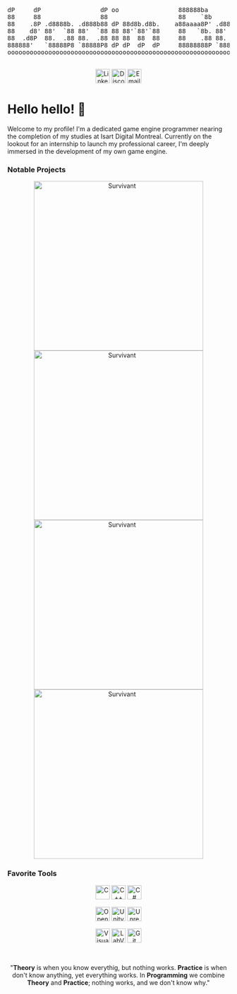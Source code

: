 <p align="center">
<pre>
dP     dP                dP oo                888888ba           dP       dP oo                   .8888b .8888b 
88     88                88                   88    `8b          88       88                      88   " 88   " 
88    .8P .d8888b. .d888b88 dP 88d8b.d8b.    a88aaaa8P' .d8888b. 88 .d888b88 dP 88d888b. .d8888b. 88aaa  88aaa  
88    d8' 88'  `88 88'  `88 88 88'`88'`88     88   `8b. 88'  `88 88 88'  `88 88 88'  `88 88ooood8 88     88     
88  .d8P  88.  .88 88.  .88 88 88  88  88     88    .88 88.  .88 88 88.  .88 88 88       88.  ... 88     88     
888888'   `88888P8 `88888P8 dP dP  dP  dP     88888888P `88888P' dP `88888P8 dP dP       `88888P' dP     dP     
oooooooooooooooooooooooooooooooooooooooooooooooooooooooooooooooooooooooooooooooooooooooooooooooooooooooooooooooo
  
</pre>
</p>

<p align="center">
  <a href="https://www.linkedin.com/in/vadim-boldireff-838257294/"><img height="32" src="https://img.shields.io/badge/LinkedIn-1F222E?style=for-the-badge&logo=LinkedIn&logoColor=0077b5" alt="LinkedIn"></a>
  <a href="discordapp.com/users/285483237772492801"><img height="32" src="https://img.shields.io/badge/Discord-1F222E?style=for-the-badge&logo=Discord&logoColor=7289da  " alt="Discord"></a>
  <a href="https://github.com/Lmao-Zedong24/Survivant"><img height="32" src="https://img.shields.io/badge/Email-1F222E?style=for-the-badge&logo=gmail&logoColor=c71610" alt="Email"></a>
</p>

# Hello hello! 👋

Welcome to my profile! I'm a dedicated game engine programmer nearing the completion of my studies at Isart Digital Montreal. Currently on the lookout for an internship to launch my professional career, I'm deeply immersed in the development of my own game engine.

### Notable Projects
  <!-- https://raw.githubusercontent.com/DenverCoder1/DenverCoder1/main/README.md -->
  <!-- Main Colors : 51DA68 (green), F85D7F (red), F8D866 (yellow), 1F222E (grey), 242736 (light grey) -->
  <!-- Width : 417 -->
<p align="center">
   <a href="https://github.com/Lmao-Zedong24/Survivant"><img width="384" src="https://denvercoder1-github-readme-stats.vercel.app/api/pin/?username=Lmao-Zedong24&repo=Survivant&theme=react&bg_color=1F222E&title_color=51DA68&hide_border=true&icon_color=F8D866&show_icons=false" alt="Survivant"></a>
   <a href="https://github.com/Lmao-Zedong24/ProjetCCC"><img width="384" src="https://denvercoder1-github-readme-stats.vercel.app/api/pin/?username=Lmao-Zedong24&repo=ProjetCCC&theme=react&bg_color=1F222E&title_color=51DA68&hide_border=true&icon_color=F8D866&show_icons=false" alt="Survivant"></a>
   <a href="https://github.com/Lmao-Zedong24/Paing"><img width="384" src="https://denvercoder1-github-readme-stats.vercel.app/api/pin/?username=Lmao-Zedong24&repo=Paing&theme=react&bg_color=1F222E&title_color=51DA68&hide_border=true&icon_color=F8D866&show_icons=false" alt="Survivant"></a>
   <a href="https://github.com/Lmao-Zedong24/MiniChat"><img width="384" src="https://denvercoder1-github-readme-stats.vercel.app/api/pin/?username=Lmao-Zedong24&repo=MiniChat&theme=react&bg_color=1F222E&title_color=51DA68&hide_border=true&icon_color=F8D866&show_icons=false" alt="Survivant"></a>
</p>


### Favorite Tools

<!-- custom-icon-badges.demolab.com -->
<p align="center">
  <a href="#"><img alt="C" height="32" src="https://custom-icon-badges.demolab.com/badge/C-242736?style=flat&logo=c-in-hexagon&logoColor=51DA68"></a>
  <a href="#"><img alt="C++" height="32" src="https://custom-icon-badges.demolab.com/badge/C++-242736?style=flat&logo=cpp2&logoColor=51DA68"></a>
  <a href="#"><img alt="C#" height="32" src="https://custom-icon-badges.demolab.com/badge/C%23-242736?style=flat&logo=cs2&logoColor=51DA68"></a>
</p>
<p align="center">
  <a href="#"><img alt="OpenGL" height="32" src="https://img.shields.io/badge/OpenGL-242736?style=flat&logo=OpenGL&logoColor=51DA68"></a>
  <a href="#"><img alt="Unity" height="32" src="https://img.shields.io/badge/Unity-242736?style=flat&logo=Unity&logoColor=51DA68"></a>
  <a href="#"><img alt="Unreal" height="32" src="https://img.shields.io/badge/Unreal-242736?style=flat&logo=UnrealEngine&logoColor=51DA68"></a>
</p>
<p align="center">
  <a href="#"><img alt="VisualStudio" height="32" src="https://img.shields.io/badge/VisualStudio-1F222E?style=flat&logo=VisualStudio&logoColor=51DA68"></a>
  <a href="#"><img alt="LabView" height="32" src="https://img.shields.io/badge/LabView-242736?style=flat&logo=LabView&logoColor=51DA68"></a>
  <a href="#"><img alt="Git" height="32" src="https://img.shields.io/badge/Git-1F222E?style=flat&logo=git&logoColor=51DA68"></a>
</p>


<br />

<p align="center">
"<b>Theory</b> is when you know everythig, but nothing works.
<b>Practice</b> is when don't know anything, yet everything works.
In <b>Programming</b> we combine <b>Theory</b> and <b>Practice</b>; nothing works, and we don't know why."
</p>
